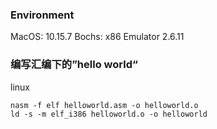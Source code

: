 ### Environment
MacOS: 10.15.7
Bochs: x86 Emulator 2.6.11
### 编写汇编下的”hello world“

linux
```
nasm -f elf helloworld.asm -o helloworld.o
ld -s -m elf_i386 helloworld.o -o helloworld
```